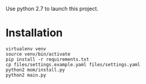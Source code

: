Use python 2.7 to launch this project.

# Installation
    virtualenv venv
    source venv/bin/activate
    pip install -r requirements.txt
    cp files/settings.example.yaml files/settings.yaml
    python2 mom/install.py
    python2 main.py